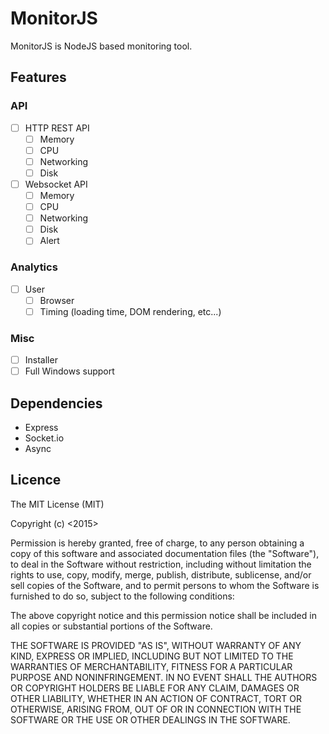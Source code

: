 # MonitorJS

MonitorJS is NodeJS based monitoring tool.

## Features

### API

- [ ] HTTP REST API
	- [ ] Memory
	- [ ] CPU
	- [ ] Networking
	- [ ] Disk
- [ ] Websocket API
	- [ ] Memory
	- [ ] CPU
	- [ ] Networking
	- [ ] Disk
	- [ ] Alert

### Analytics

- [ ] User
	+ [ ] Browser
	+ [ ] Timing (loading time, DOM rendering, etc...)

### Misc

- [ ] Installer
- [ ] Full Windows support

## Dependencies

- Express
- Socket.io
- Async

## Licence

The MIT License (MIT)

Copyright (c) <2015> <Edznux>

Permission is hereby granted, free of charge, to any person obtaining a copy
of this software and associated documentation files (the "Software"), to deal
in the Software without restriction, including without limitation the rights
to use, copy, modify, merge, publish, distribute, sublicense, and/or sell
copies of the Software, and to permit persons to whom the Software is
furnished to do so, subject to the following conditions:

The above copyright notice and this permission notice shall be included in
all copies or substantial portions of the Software.

THE SOFTWARE IS PROVIDED "AS IS", WITHOUT WARRANTY OF ANY KIND, EXPRESS OR
IMPLIED, INCLUDING BUT NOT LIMITED TO THE WARRANTIES OF MERCHANTABILITY,
FITNESS FOR A PARTICULAR PURPOSE AND NONINFRINGEMENT. IN NO EVENT SHALL THE
AUTHORS OR COPYRIGHT HOLDERS BE LIABLE FOR ANY CLAIM, DAMAGES OR OTHER
LIABILITY, WHETHER IN AN ACTION OF CONTRACT, TORT OR OTHERWISE, ARISING FROM,
OUT OF OR IN CONNECTION WITH THE SOFTWARE OR THE USE OR OTHER DEALINGS IN
THE SOFTWARE.